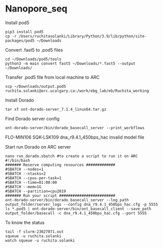 # Nanopore_seq

Install pod5
```
pip3 install pod5
cp -r /Users/ruchitasolanki/Library/Python/3.9/lib/python/site-packages/pod5 ~/Downloads
```

Convert .fast5 to .pod5 files
```
cd ~/Downloads/pod5/tools
python3 -m main convert fast5 ~/Downloads/*.fast5 --output ~/Downloads/
```

Transfer .pod5 file from local machine to ARC
```
scp ~/Downloads/output.pod5 ruchita.solanki@arc.ucalgary.ca:/work/ebg_lab/eb/Ruchita_working
```

Install Dorado
```
tar xf ont-dorado-server_7.1.4_linux64.tar.gz
```

Find Dorado server config
```
ont-dorado-server/bin/dorado_basecall_server --print_workflows
```
FLO-MIN106     SQK-LSK109                  dna_r9.4.1_450bps_hac          invalid model file

Start run Dorado on ARC server
```
nano run_dorado.sbatch #to create a script to run it on ARC
#!/bin/bash
####### Reserve computing resources #############
#SBATCH --nodes=1
#SBATCH --ntasks=2
#SBATCH --cpus-per-task=1
#SBATCH --time=01:00:00
#SBATCH --mem=1G
#SBATCH --partition=cpu2019
####### Run your script #########################
ont-dorado-server/bin/dorado_basecall_server --log_path output_folder/server_logs --config dna_r9.4.1_450bps_hac.cfg -p 5555
ls *.pod5 | ont-dorado-server/bin/ont_basecall_client --save_path output_folder/basecall -c dna_r9.4.1_450bps_hac.cfg --port 5555
```
To know the status
```
tail -f slurm-23027071.out 
squeue -u ruchita.solanki
watch squeue -u ruchita.solanki
```
